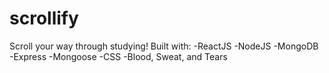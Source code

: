 # scrollify
Scroll your way through studying!
Built with:
-ReactJS
-NodeJS
-MongoDB
-Express
-Mongoose
-CSS
-Blood, Sweat, and Tears
